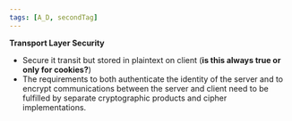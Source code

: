 ```yaml
---
tags: [A_D, secondTag]
---
```

**Transport Layer Security**
- Secure it transit but stored in plaintext on client (**is this always true or only for cookies?**)
- The requirements to both authenticate the identity of the server and to encrypt communications between the server and client need to be fulfilled by separate cryptographic products and cipher implementations.